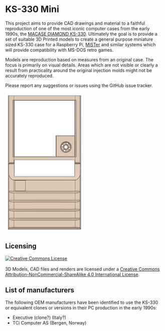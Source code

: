 # KS-330 Mini

This project aims to provide CAD drawings and material to a faithful reproduction of one of the most iconic computer
cases from the early 1990s, the [MACASE DIAMOND
KS-330](https://web.archive.org/web/19980502082047/http://macase.com/product/personal/ks-330.htm). Ultimately the goal is to provide a set of suitable 3D Printed models to create a general purpose
miniature sized KS-330 case for a Raspberry Pi,
[MiSTer](https://github.com/MiSTer-devel/Main_MiSTer/wiki) and similar systems which will provide
compatibility with MS-DOS retro games.

Models are reproduction based on measures from an original case. The focus is primarily on visual
details. Areas which are not visible or clearly a result from practicality around the original
injection molds might not be accurately reproduced.

Please report any suggestions or issues using the GitHub issue tracker.

<img src='./img/ks-330-front-1.0-dev.png' width="50%" alt="KS-330 Front" />

## Licensing

<a rel="license" href="http://creativecommons.org/licenses/by-nc-sa/4.0/"><img alt="Creative Commons
License" style="border-width:0" src="https://i.creativecommons.org/l/by-nc-sa/4.0/88x31.png"
/></a><br /><br />3D Models, CAD files and renders are licensed under a <a rel="license"
href="http://creativecommons.org/licenses/by-nc-sa/4.0/">Creative Commons
Attribution-NonCommercial-ShareAlike 4.0 International License</a>.

## List of manufacturers

The following OEM manufacturers have been identified to use the KS-330 or equivalent clones or versions in their
PC production in the early 1990s:

* Executive (clone?) (Italy?)
* TCi Computer AS (Bergen, Norway)